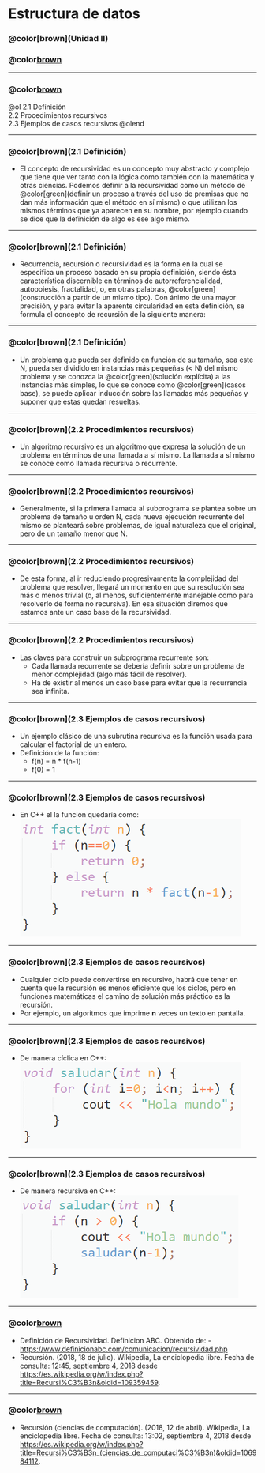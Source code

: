 # Estructura de datos

### @color[brown](Unidad II)
### @color[brown](Recursividad)

---
### @color[brown](Contenido)
@ol
2.1 Definición   
2.2 Procedimientos recursivos   
2.3 Ejemplos de casos recursivos
@olend

---
### @color[brown](2.1 Definición)
- El concepto de recursividad es un concepto muy abstracto y complejo que tiene que ver tanto con la lógica como también con la matemática y otras ciencias. Podemos definir a la recursividad como un método de @color[green](definir un proceso a través del uso de premisas que no dan más información que el método en sí mismo) o que utilizan los mismos términos que ya aparecen en su nombre, por ejemplo cuando se dice que la definición de algo es ese algo mismo.

---
### @color[brown](2.1 Definición)
- Recurrencia, recursión o recursividad es la forma en la cual se especifica un proceso basado en su propia definición, siendo ésta característica discernible en términos de autorreferencialidad, autopoiesis, fractalidad, o, en otras palabras, @color[green](construcción a partir de un mismo tipo). Con ánimo de una mayor precisión, y para evitar la aparente circularidad en esta definición, se formula el concepto de recursión de la siguiente manera:

---
### @color[brown](2.1 Definición)
- Un problema que pueda ser definido en función de su tamaño, sea este N, pueda ser dividido en instancias más pequeñas (< N) del mismo problema y se conozca la @color[green](solución explícita) a las instancias más simples, lo que se conoce como @color[green](casos base), se puede aplicar inducción sobre las llamadas más pequeñas y suponer que estas quedan resueltas.

---
### @color[brown](2.2 Procedimientos recursivos)
- Un algoritmo recursivo es un algoritmo que expresa la solución de un problema en términos de una llamada a sí mismo. La llamada a sí mismo se conoce como llamada recursiva o recurrente.

---
### @color[brown](2.2 Procedimientos recursivos)
- Generalmente, si la primera llamada al subprograma se plantea sobre un problema de tamaño u orden N, cada nueva ejecución recurrente del mismo se planteará sobre problemas, de igual naturaleza que el original, pero de un tamaño menor que N. 

---
### @color[brown](2.2 Procedimientos recursivos)
- De esta forma, al ir reduciendo progresivamente la complejidad del problema que resolver, llegará un momento en que su resolución sea más o menos trivial (o, al menos, suficientemente manejable como para resolverlo de forma no recursiva). En esa situación diremos que estamos ante un caso base de la recursividad.

---
### @color[brown](2.2 Procedimientos recursivos)
- Las claves para construir un subprograma recurrente son:
    + Cada llamada recurrente se debería definir sobre un problema de menor complejidad (algo más fácil de resolver).
    + Ha de existir al menos un caso base para evitar que la recurrencia sea infinita.

---
### @color[brown](2.3 Ejemplos de casos recursivos)
- Un ejemplo clásico de una subrutina recursiva es la función usada para calcular el factorial de un entero.
- Definición de la función:
    + f(n) = n * f(n-1)
    + f(0) = 1

---
### @color[brown](2.3 Ejemplos de casos recursivos)
- En C++ el la función quedaría como:
![Factorial](https://raw.githubusercontent.com/isalasg/itszn/master/Apuntes/003_ED/Unidad_II/assets/image/fact.png)

---
### @color[brown](2.3 Ejemplos de casos recursivos)
- Cualquier ciclo puede convertirse en recursivo, habrá que tener en cuenta que la recursión es menos eficiente que los ciclos, pero en funciones matemáticas el camino de solución más práctico es la recursión.
- Por ejemplo, un algoritmos que imprime __n__ veces un texto en pantalla.

---
### @color[brown](2.3 Ejemplos de casos recursivos)
- De manera cíclica en C++:
![SaludarCiclo](https://raw.githubusercontent.com/isalasg/itszn/master/Apuntes/003_ED/Unidad_II/assets/image/saludarciclo.png)

---
### @color[brown](2.3 Ejemplos de casos recursivos)
- De manera recursiva en C++:
![SaludarCiclo](https://raw.githubusercontent.com/isalasg/itszn/master/Apuntes/003_ED/Unidad_II/assets/image/saludarrec.png)

---
### @color[brown](Bibliografía)
- Definición de Recursividad. Definicion ABC. Obtenido de: - https://www.definicionabc.com/comunicacion/recursividad.php 
- Recursión. (2018, 18 de julio). Wikipedia, La enciclopedia libre. Fecha de consulta: 12:45, septiembre 4, 2018 desde https://es.wikipedia.org/w/index.php?title=Recursi%C3%B3n&oldid=109359459.

---
### @color[brown](Bibliografía)
- Recursión (ciencias de computación). (2018, 12 de abril). Wikipedia, La enciclopedia libre. Fecha de consulta: 13:02, septiembre 4, 2018 desde https://es.wikipedia.org/w/index.php?title=Recursi%C3%B3n_(ciencias_de_computaci%C3%B3n)&oldid=106984112.
